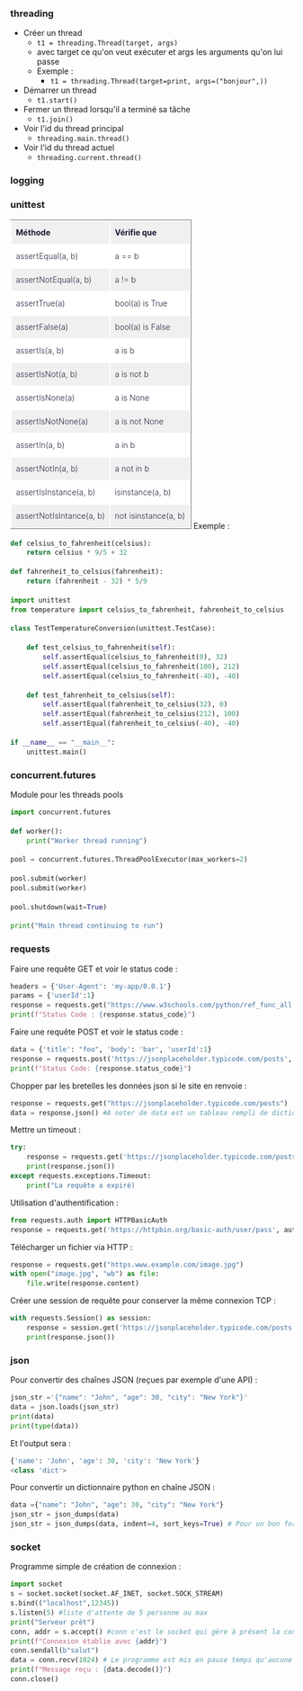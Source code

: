 
### threading

- Créer un thread
	- `t1 = threading.Thread(target, args)`
	- avec target ce qu'on veut exécuter et args les arguments qu'on lui passe
	- Exemple :
		- `t1 = threading.Thread(target=print, args=("bonjour",))`
- Démarrer un thread
	- `t1.start()`
- Fermer un thread lorsqu'il a terminé sa tâche
	- `t1.join()`
- Voir l'id du thread principal
	- `threading.main.thread()`
- Voir l'id du thread actuel
	- `threading.current.thread()`

### logging


### unittest
![Pasted image 20241116213547.png](https://github.com/PavelSmerdiakov/Security-Notes/blob/main/Pasted%20image%2020241116213547.png)
Exemple :
```python
def celsius_to_fahrenheit(celsius):
    return celsius * 9/5 + 32

def fahrenheit_to_celsius(fahrenheit):
    return (fahrenheit - 32) * 5/9

import unittest
from temperature import celsius_to_fahrenheit, fahrenheit_to_celsius  

class TestTemperatureConversion(unittest.TestCase):

    def test_celsius_to_fahrenheit(self):
        self.assertEqual(celsius_to_fahrenheit(0), 32)  
        self.assertEqual(celsius_to_fahrenheit(100), 212)
        self.assertEqual(celsius_to_fahrenheit(-40), -40)

    def test_fahrenheit_to_celsius(self):
        self.assertEqual(fahrenheit_to_celsius(32), 0)
        self.assertEqual(fahrenheit_to_celsius(212), 100)
        self.assertEqual(fahrenheit_to_celsius(-40), -40)

if __name__ == "__main__":
    unittest.main()
```
### concurrent.futures
Module pour les threads pools
```python
import concurrent.futures

def worker():
    print("Worker thread running")

pool = concurrent.futures.ThreadPoolExecutor(max_workers=2)

pool.submit(worker)
pool.submit(worker)

pool.shutdown(wait=True)

print("Main thread continuing to run")
```
### requests
Faire une requête GET et voir le status code :
```python
headers = {'User-Agent': 'my-app/0.0.1'}
params = {'userId':1}
response = requests.get("https://www.w3schools.com/python/ref_func_all.asp", params=params, headers=headers)
print(f"Status Code : {response.status_code}")
```

Faire une requête POST et voir le status code :
```python
data = {'title': "foo", 'body': 'bar', 'userId':1}
response = requests.post('https://jsonplaceholder.typicode.com/posts', json=data)
print(f"Status Code: {response.status_code}")
```

Chopper par les bretelles les données json si le site en renvoie :
```python
response = requests.get("https://jsonplaceholder.typicode.com/posts")
data = response.json() #A noter de data est un tableau rempli de dictionnaire
```

Mettre un timeout :
```python
try:
	response = requests.get('https://jsonplaceholder.typicode.com/posts', timeout=5)
	print(response.json())
except requests.exceptions.Timeout:
	print("La requête a expiré)
```

Utilisation d'authentification :
```python
from requests.auth import HTTPBasicAuth
response = requests.get('https://httpbin.org/basic-auth/user/pass', auth=HTTPBasicAuth('user', 'pass'))
```

Télécharger un fichier via HTTP :
```python
response = requests.get("https.www.example.com/image.jpg")
with open("image.jpg", "wb") as file:
	file.write(response.content)
```

Créer une session de requête pour conserver la même connexion TCP :
```python
with requests.Session() as session:
    response = session.get('https://jsonplaceholder.typicode.com/posts')
    print(response.json())
```
### json
Pour convertir des chaînes JSON (reçues par exemple d'une API) :
```python
json_str ='{"name": "John", "age": 30, "city": "New York"}'
data = json.loads(json_str)
print(data)
print(type(data))
```
Et l'output sera :
```python
{'name': 'John', 'age': 30, 'city': 'New York'}
<class 'dict'>
```

Pour convertir un dictionnaire python en chaîne JSON :
```python
data ={"name": "John", "age": 30, "city": "New York"}
json_str = json_dumps(data)
json_str = json_dumps(data, indent=4, sort_keys=True) # Pour un bon formatage (ne pas confondre avec fromage), indent c'est bon j'explique pas ça ntm et sort_keys=True c'est pour trier par ordre alphabétique.
```


### socket
Programme simple de création de connexion :
```python
import socket
s = socket.socket(socket.AF_INET, socket.SOCK_STREAM)
s.bind(("localhost",12345))
s.listen(5) #liste d'attente de 5 personne au max
print("Serveur prêt")
conn, addr = s.accept() #conn c'est le socket qui gère à présent la connexion pour que s puisse continuer de recevoir les demandes. addr contient des infos sur cette connexion.
print(f"Connexion établie avec {addr}")
conn.sendall(b"salut")
data = conn.recv(1024) # Le programme est mis en pause temps qu'aucune donnée n'est reçue
print(f"Message reçu : {data.decode()}")
conn.close()
```
